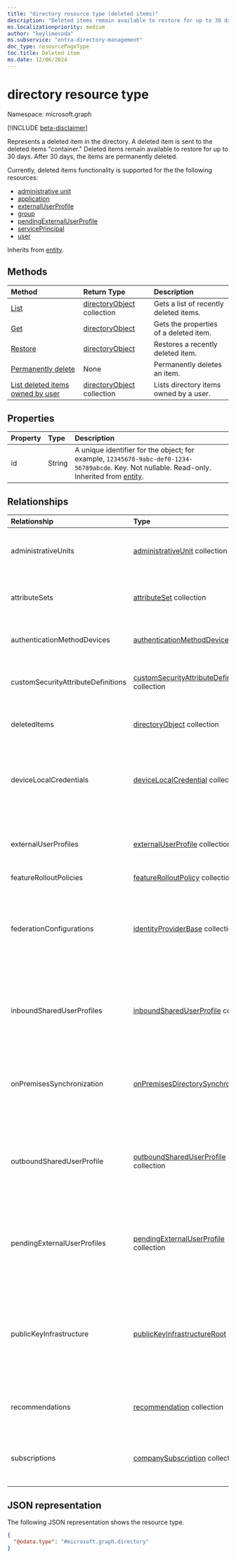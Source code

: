 ```yaml
---
title: "directory resource type (deleted items)"
description: "Deleted items remain available to restore for up to 30 days. After 30 days, the items are permanently deleted."
ms.localizationpriority: medium
author: "keylimesoda"
ms.subservice: "entra-directory-management"
doc_type: resourcePageType
toc.title: Deleted item
ms.date: 12/06/2024
---
```


# directory resource type

Namespace: microsoft.graph

[!INCLUDE [beta-disclaimer](../../includes/beta-disclaimer.md)]

Represents a deleted item in the directory. A deleted item is sent to the deleted items "container." Deleted items remain available to restore for up to 30 days. After 30 days, the items are permanently deleted.

Currently, deleted items functionality is supported for the the following resources:
- [administrative unit](../resources/administrativeunit.md)
- [application](application.md)
- [externalUserProfile](../resources/externaluserprofile.md)
- [group](group.md)
- [pendingExternalUserProfile](../resources/pendingexternaluserprofile.md)
- [servicePrincipal](../resources/serviceprincipal.md)
- [user](user.md)

Inherits from [entity](entity.md).

## Methods

| Method                                                                                     | Return Type                                      | Description                            |
| :----------------------------------------------------------------------------------------- | :----------------------------------------------- | :------------------------------------- |
| [List](../api/directory-deleteditems-list.md)                                | [directoryObject](directoryobject.md) collection | Gets a list of recently deleted items. |
| [Get](../api/directory-deleteditems-get.md)                                   | [directoryObject](directoryobject.md)            | Gets the properties of a deleted item. |
| [Restore](../api/directory-deleteditems-restore.md)                           | [directoryObject](directoryobject.md)            | Restores a recently deleted item.      |
| [Permanently delete](../api/directory-deleteditems-delete.md)                      | None                                             | Permanently deletes an item.           |
| [List deleted items owned by user](../api/directory-deleteditems-getuserownedobjects.md) | [directoryObject](directoryobject.md) collection | Lists directory items owned by a user. |

## Properties

| Property | Type   | Description                                                                                                                                              |
| :------- | :----- | :------------------------------------------------------------------------------------------------------------------------------------------------------- |
| id       | String | A unique identifier for the object; for example, `12345678-9abc-def0-1234-56789abcde`. Key. Not nullable. Read-only. Inherited from [entity](entity.md). |

## Relationships

| Relationship | Type | Description |
|:-|:-|:-|
| administrativeUnits | [administrativeUnit](administrativeunit.md) collection | Conceptual container for user and group directory objects. |
| attributeSets | [attributeSet](attributeset.md) collection | Group of related custom security attribute definitions. |
| authenticationMethodDevices | [authenticationMethodDevice](authenticationMethodDevice.md) | Exposes the hardware OATH method in the directory. |
| customSecurityAttributeDefinitions | [customSecurityAttributeDefinition](customsecurityattributedefinition.md) collection | Schema of a custom security attributes (key-value pairs). |
| deletedItems | [directoryObject](directoryobject.md) collection | Recently deleted items. Read-only. Nullable. |
| deviceLocalCredentials | [deviceLocalCredential](../resources/devicelocalcredential.md) collection | The credentials of the device's local administrator account backed up to Microsoft Entra ID. |
| externalUserProfiles | [externalUserProfile](externaluserprofile.md) collection | Collection of external user profiles that represent collaborators in the directory. |
| featureRolloutPolicies | [featureRolloutPolicy](featurerolloutpolicy.md) collection | Nullable. |
| federationConfigurations | [identityProviderBase](../resources/identityproviderbase.md) collection | Configure domain federation with organizations whose identity provider (IdP) supports either the SAML or WS-Fed protocol. |
| inboundSharedUserProfiles | [inboundSharedUserProfile](inboundshareduserprofile.md) collection | A collection of external users whose profile data is shared with the Microsoft Entra tenant. Nullable. |
| onPremisesSynchronization | [onPremisesDirectorySynchronization](../resources/onpremisesdirectorysynchronization.md) | A container for on-premises directory synchronization functionalities that are available for the organization. |
| outboundSharedUserProfile | [outboundSharedUserProfile](outboundshareduserprofile.md) collection | A collection of Microsoft Entra users whose profile data is shared with an external Microsoft Entra tenant. Nullable. |
| pendingExternalUserProfiles | [pendingExternalUserProfile](pendingexternaluserprofile.md) collection | Collection of pending external user profiles representing collaborators in the directory that are unredeemed. |
|publicKeyInfrastructure|[publicKeyInfrastructureRoot](../resources/publickeyinfrastructureroot.md)|The collection of public key infrastructure instances for the certificate-based authentication feature for users in a Microsoft Entra tenant.|
| recommendations | [recommendation](../resources/recommendation.md) collection | List of recommended improvements to improve tenant posture. |
| subscriptions | [companySubscription](companysubscription.md) collection | List of commercial subscriptions that an organization has. |

## JSON representation

The following JSON representation shows the resource type.

<!-- {
  "blockType": "resource",
  "keyProperty":"id",
  "optionalProperties": [],
  "@odata.type": "microsoft.graph.directory"
}-->

```json
{
  "@odata.type": "#microsoft.graph.directory"
}
```

<!-- uuid: 8fcb5dbc-d5aa-4681-8e31-b001d5168d79
2015-10-25 14:57:30 UTC -->
<!--
{
  "type": "#page.annotation",
  "description": "directory resource",
  "keywords": "",
  "section": "documentation",
  "tocPath": "",
  "suppressions": []
}
-->
